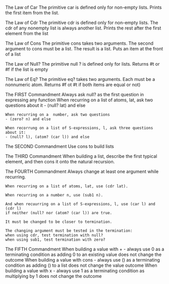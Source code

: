 The Law of Car
	The primitive car is defined
	only for non-empty lists.
	Prints the first item from the list.

The Law of Cdr
	The primitive cdr is defined only for
	non-empty lists. The cdr of any nonempty
	list is always another list.
	Prints the rest after the first element from the list

The Law of Cons
	The primitive cons takes two arguments.
	The second argument to cons must be a
	list. The result is a list.	
	Puts an item at the front of a list

The Law of Null?
	The primitive null ? is defined
	only for lists.
	Returns #t or #f if the list is empty

The Law of Eq?
	The primitive eq? takes two arguments.
	Each must be a nonnumeric
	atom.
	Returns #f ot #t if both items are equal or not)
	
The FIRST Commandment
	Always ask null? as the first question in expressing any function
	When recurring on a list of atoms, lat, ask two questions about it
	- (null? lat) and else

	When recurring on a  number, ask two questions
	- (zero? n) and else	

	When recorrung on a list of S-expressions, l, ask three questions about it:
	- (null? l), (atom? (car l)) and else

The SECOND Commandment
	Use cons to build lists

The THIRD Commandment
	When building a list, describe the first typical element, 
	and then cons it onto the natural recursion.

The FOURTH Commandment 
	Always change at least one argument while recurring. 

	When recurring on a list of atoms, lat, use (cdr lat). 

	When recurring on a number n, use (sub1 n). 

	And when recuurring on a list of S-expressions, l, use (car l) and (cdr l) 
	if neither (null? nor (atom? (car l)) are true.

	It must be changed to be closer to termination.

	The changing argument must be tested in the termination:
	when using cdr, test termination with null?
	when using sub1, test termination with zero?

The FIFTH Commandment 
	When building a value with + 
	- always use 0 as a terminating condition as adding 0 
	  to an existing value does not change the outcome
	When building a value with cons
	- always use () as a terminating condition as adding ()
	 to a list does not change the value outcome
	When building a value with x
	- always use 1 as a terminating condition
	as multiplying by 1 does not change the outcome

